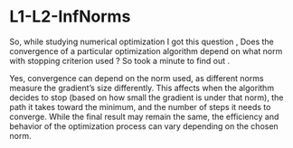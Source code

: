 # L1-L2-InfNorms
So, while studying numerical optimization I got this question , Does the convergence of a particular optimization algorithm depend on what norm with stopping criterion used ? So took a minute to find out .

Yes, convergence can depend on the norm used, as different norms measure the gradient’s size differently. This affects when the algorithm decides to stop (based on how small the gradient is under that norm), the path it takes toward the minimum, and the number of steps it needs to converge. While the final result may remain the same, the efficiency and behavior of the optimization process can vary depending on the chosen norm.
